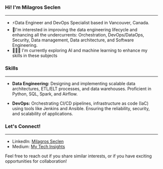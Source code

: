 ### Hi! I'm Milagros Seclen
---
- ⚡Data Engineer and DevOps Specialist based in Vancouver, Canada.
- 🤔I'm interested in improving the data engineering lifecycle and enhancing all the undercurrents: Orchestration, DevOps/DataOps, Security, Data management, Data architecture, and Software Engineering. 
- 🧙‍♀️🔮 I'm currently exploring AI and machine learning to enhance my skills in these subjects

### Skills
---
- **Data Engineering:** Designing and implementing scalable data architectures, ETL/ELT processes, and data warehouses. Proficient in Python, SQL, Spark, and Airflow.

- **DevOps:** Orchestrating CI/CD pipelines, infrastructure as code (IaC) using tools like Jenkins and Ansible. Ensuring the reliability, security, and scalability of applications.

### Let's Connect!
---

- LinkedIn: [Milagros Seclen](https://www.linkedin.com/in/mseclenc/)
- Medium: [My Tech Insights](https://medium.com/@milagros.seclen)

Feel free to reach out if you share similar interests, or if you have exciting opportunities for collaboration!
